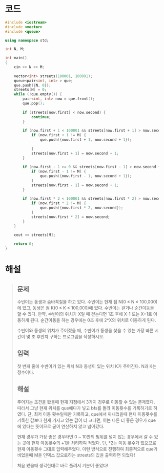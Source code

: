 # 코드

```c++
#include <iostream>
#include <vector>
#include <queue>

using namespace std;

int N, M;

int main()
{
    cin >> N >> M;
    
    vector<int> streets(100001, 100001);
    queue<pair<int, int> > que;
    que.push({N, 0});
    streets[N] = 0;
    while (!que.empty()) {
        pair<int, int> now = que.front();
        que.pop();
        
        if (streets[now.first] < now.second) {
            continue;
        }
        
        if (now.first + 1 < 100001 && streets[now.first + 1] > now.second + 1) {
            if (now.first + 1 != M) {
                que.push({now.first + 1, now.second + 1});
                
            }
            streets[now.first + 1] = now.second + 1;
        }
        
        if (now.first - 1 >= 0 && streets[now.first - 1] > now.second + 1) {
            if (now.first - 1 != M) {
                que.push({now.first - 1, now.second + 1});
            }
            streets[now.first - 1] = now.second + 1;
        }
        
        if (now.first * 2 < 100001 && streets[now.first * 2] > now.second) {
            if (now.first * 2 != M) {
                que.push({now.first * 2, now.second});
            }
            streets[now.first * 2] = now.second;
        }
    }
    
    cout << streets[M];

    return 0;
}
```



# 해설

> ## 문제
>
> 수빈이는 동생과 숨바꼭질을 하고 있다. 수빈이는 현재 점 N(0 ≤ N ≤ 100,000)에 있고, 동생은 점 K(0 ≤ K ≤ 100,000)에 있다. 수빈이는 걷거나 순간이동을 할 수 있다. 만약, 수빈이의 위치가 X일 때 걷는다면 1초 후에 X-1 또는 X+1로 이동하게 된다. 순간이동을 하는 경우에는 0초 후에 2*X의 위치로 이동하게 된다.
>
> 수빈이와 동생의 위치가 주어졌을 때, 수빈이가 동생을 찾을 수 있는 가장 빠른 시간이 몇 초 후인지 구하는 프로그램을 작성하시오.
> 
>## 입력
> 
>첫 번째 줄에 수빈이가 있는 위치 N과 동생이 있는 위치 K가 주어진다. N과 K는 정수이다.
> 
>## 해설
> 
>주어지는 조건을 봤을때 현재 지점에서 3가지 경우로 이동할 수 있는 문제였다. 따라서 그냥 현재 위치를 que에다가 넣고 bfs를 돌려 이동횟수를 기록하기로 하였다. 단, 최저 이동 횟수일때만 기록하고, que에서 꺼내었을때 현재 이동횟수를 기록한 값보다 현재 가지고 있는 값이 더 크다면, 이는 다른 더 좋은 경우가 que에 있다는 뜻이므로 굳이 연산하지 않고 넘어갔다.
> 
>현재 경우가 가장 좋은 경우라면 0 ~ 10만의 범위를 넘지 않는 경우에서 갈 수 있는 곳에 현재 이동횟수의 +1을 처리하여 적었다. 단, *2는 이동 횟수가 없으므로 현재 이동횟수 그대로 입력해주었다. 이런 방식으로 진행하여 최종적으로 que가 비었을때 M을 인덱스 값으로하는 streets의 값을 출력하면 되었다!
> 
>처음 봤을때 생각한대로 바로 풀려서 기분이 좋았다!
